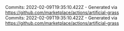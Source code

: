 Commits: 2022-02-09T19:35:10.422Z - Generated via https://github.com/marketplace/actions/artificial-grass
<br>
Commits: 2022-02-09T19:35:10.422Z - Generated via https://github.com/marketplace/actions/artificial-grass
<br>
